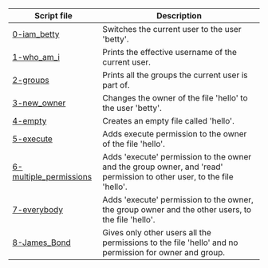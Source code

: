 |Script file|Description|
|-|-|
|[0-iam_betty](0-iam_betty)|Switches the current user to the user 'betty'.|
|[1-who_am_i](1-who_am_i)|Prints the effective username of the current user.|
|[2-groups](2-groups)|Prints all the groups the current user is part of.|
|[3-new_owner](3-new_owner)|Changes the owner of the file 'hello' to the user 'betty'.|
|[4-empty](4-empty)|Creates an empty file called 'hello'.|
|[5-execute](5-execute)|Adds execute permission to the owner of the file 'hello'.|
|[6-multiple_permissions](6-multiple_permissions)|Adds 'execute' permission to the owner and the group owner, and 'read' permission to other user, to the file 'hello'.|
|[7-everybody](7-everybody)|Adds 'execute' permission to the owner, the group owner and the other users, to the file 'hello'.|
|[8-James_Bond](8-James_Bond)|Gives only other users all the permissions to the file 'hello' and no permission for owner and group.|
